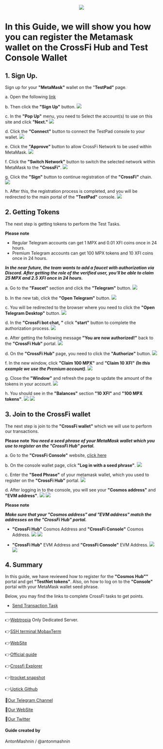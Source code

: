 <p align="center">
 <img src="https://i.postimg.cc/4xV0YcVk/398312834-1264357517679972-6145588202110043290-n.png"/></a>
</p>

# In this Guide, we will show you how you can register the Metamask wallet on the CrossFi Hub and Test Console Wallet

## 1. Sign Up.

Sign up for your **"MetaMask"** wallet on the "**TestPad"** page.

a. Open the following [link](https://testpad.xfi.foundation/)

b. Then click the **"Sign Up"** button. <img src="https://i.postimg.cc/k4Nr0ZTc/1.jpg"/></a>

c. In the **"Pop Up"** menu, you need to Select the account(s) to use on this site and click **"Next."** <img src="https://i.postimg.cc/Bn5VQDTS/2.jpg"/></a>

d. Click the **"Connect"** button to connect the TestPad console to your wallet. <img src="https://i.postimg.cc/sX8cJ9dR/3.jpg"/></a>

e. Click the **"Approve"** button to allow CrossFi Network to be used within MetaMask. <img src="https://i.postimg.cc/kX7cv5LG/4.jpg"/></a>

f. Click the **"Switch Network"** button to switch the selected network within MetaMask to the **"CrossFi"**. <img src="https://i.postimg.cc/NFDPk248/5.jpg"/></a>

g. Click the **"Sign"** button to continue registration of the **"CrossFi"** chain. <img src="https://i.postimg.cc/mDJQfLrx/6.jpg"/></a>

h. After this, the registration process is completed, and you will be redirected to the main portal of the **"TestPad"** console. <img src="https://i.postimg.cc/7hp822YB/7.jpg"/></a>

## 2. Getting Tokens

The next step is getting tokens to perform the Test Tasks.

**Please note** 
- Regular Telegram accounts can get 1 MPX and 0.01 XFI coins once in 24 hours.
- Premium Telegram accounts can get 100 MPX tokens and 10 XFI coins once in 24 hours.

***In the near future, the team wants to add a faucet with authorization via Discord. After getting the role of the verified user, you'll be able to claim 25 MPX and 2.5 XFI once in 24 hours.***

a. Go to the **"Faucet"** section and click the **"Telegram"** button. <img src="https://i.postimg.cc/5tRjLTwn/8.jpg"/></a>

b. In the new tab, click the **"Open Telegram"** button. <img src="https://i.postimg.cc/Xq3WCkDs/9.jpg"/></a>

c. You will be redirected to the browser where you need to click the **"Open Telegram Desktop"** button. <img src="https://i.postimg.cc/L4zLF4kS/10.jpg"/></a>

d. In the **"CrossFi bot chat, "** click **"start"** button to complete the authorization process. <img src="https://i.postimg.cc/5935FNX3/11.jpg"/></a>

e. After getting the following message **"You are now authorized!"** back to the **"CrossFi Hub"** portal. <img src="https://i.postimg.cc/cH5sVnDh/12.jpg"/></a>

d. On the **"CrossFi Hub"** page, you need to click the **"Authorize"** button. <img src="https://i.postimg.cc/C5TFhggn/13.jpg"/></a>

f. In the new window, click **"Claim 100 MPX"** and **"Claim 10 XFI"** ***(In this example we use the Premium account)***. <img src="https://i.postimg.cc/Pf34R5dq/14.jpg"/></a>

g. Close the **"Window"** and refresh the page to update the amount of the tokens in your account. <img src="https://i.postimg.cc/sxhvmmV7/15.jpg"/></a>

h. You should see in the **"Balances"** section **"10 XFI"** and **"100 MPX tokens"**. <img src="https://i.postimg.cc/fW8ZLphP/16.jpg"/></a> <img src="https://i.postimg.cc/G34r4zhh/17.jpg"/></a>

## 3. Join to the CrossFi wallet

The next step is join to the **"CrossFi wallet"** which we will use to perform our transactions.

**Please note** ***You need a seed phrase of your MetaMask wallet which you use to register on the "CrossFi Hub" portal.***

a. Go to the **"CrossFi Console"** website, [click here](https://test.xficonsole.com)

b. On the console wallet page, click **"Log in with a seed phrase"**. <img src="https://i.postimg.cc/9FTBQ36P/18.jpg"/></a>

c. Enter the **"Seed Phrase"** of your metamask wallet, which you used to register on the **"CrossFi Hub"** portal. <img src="https://i.postimg.cc/JnLQXpjD/19.jpg"/></a>

d. After logging in to the console, you will see your **"Cosmos address"** and **"EVM address"**. <img src="https://i.postimg.cc/1t72KxB7/20.jpg"/></a> <img src="https://i.postimg.cc/xTzhL4zg/21.jpg"/></a>

**Please note** 

***Make sure that your **"Cosmos address"** and **"EVM address"** match the addresses on the "CrossFi Hub" portal.***

- **"CrossFi Hub"** Cosmos Address and **"CrossFi Console"** Cosmos Address. <img src="https://i.postimg.cc/bNfcVP84/22.jpg"/></a> <img src="https://i.postimg.cc/4NvCr0xy/23.jpg"/></a>

- **"CrossFi Hub"** EVM Address and **"CrossFi Console"** EVM Address. <img src="https://i.postimg.cc/Kv2wr5D2/24.jpg"/></a> <img src="https://i.postimg.cc/zGdQNYZz/25.jpg"/></a>

## 4. Summary 

In this guide, we have reviewed how to register for the **"Cosmos Hub""** portal and get **"TestNet tokens"**. Also, on how to log on to the **"Console"** portal with your MetaMask wallet seed phrase.

Below, you may find the links to complete CrossFi tasks to get points.

- [Send Transaction Task](https://github.com/CryptoSailors/cryptosailors-guides/tree/main/Testnets/CrossFi-Documentation/CrossFi-TestNet-UserGuide/Send-Transaction-Task)


---
👉[Webtropia](https://bit.ly/45KaUj4) Only Dedicated Server.

👉[SSH terminal MobaxTerm](https://mobaxterm.mobatek.net/download.html)

👉[WebSite](https://crossfi.org/)

👉[Official guide](https://github.com/crossfichain/testnet)

👉[Crossfi Explorer](https://testnet.itrocket.net/crossfi/uptime)

👉[Itrocket snapshot](https://itrocket.net/services/testnet/crossfi/)

👉[Uptick Github](https://github.com/crossfichain)

🔰[Our Telegram Channel](https://t.me/CryptoSailorsAnn)

🔰[Our WebSite](cryptosailors.tech)

🔰[Our Twitter](https://twitter.com/Crypto_Sailors)

#### Guide created by 

AntonMashnin / @antonmashnin
